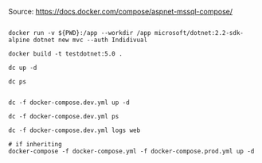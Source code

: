 
Source:
https://docs.docker.com/compose/aspnet-mssql-compose/

```

docker run -v ${PWD}:/app --workdir /app microsoft/dotnet:2.2-sdk-alpine dotnet new mvc --auth Indidivual

docker build -t testdotnet:5.0 .

dc up -d

dc ps


dc -f docker-compose.dev.yml up -d

dc -f docker-compose.dev.yml ps

dc -f docker-compose.dev.yml logs web

# if inheriting
docker-compose -f docker-compose.yml -f docker-compose.prod.yml up -d
```